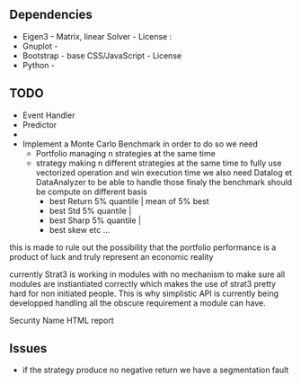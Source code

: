 
Dependencies
------------

* Eigen3    - Matrix, linear Solver - License :
* Gnuplot   -
* Bootstrap - base CSS/JavaScript   - License
* Python    -

TODO
----
* Event Handler
* Predictor
* 
* Implement a Monte Carlo Benchmark 
in order to do so we need
    * Portfolio managing n strategies at the same time
    * strategy making n different strategies at the same time
    to fully use vectorized operation and win execution time
    we also need Datalog et DataAnalyzer to be able to handle those
    finaly the benchmark should be compute on different basis
        * best Return   5% quantile | mean of 5% best 
        * best Std      5% quantile |
        * best Sharp    5% quantile |
        * best skew etc ...
        
this is made to rule out the possibility that the portfolio performance is a product
of luck and truly represent an economic reality



currently Strat3 is working in modules with no mechanism to make sure all modules
are instiantiated correctly which makes the use of strat3 pretty hard for
non initiated people. This is why simplistic API is currently being developped
handling all the obscure requirement a module can have.

Security Name HTML report

Issues
------

* if the strategy produce no negative return we have a segmentation fault
